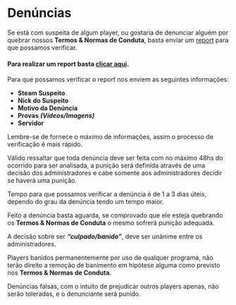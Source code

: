 # Denúncias

Se está com suspeita de algum player, ou gostaria de denunciar alguém por quebrar nossos **Termos & Normas de Conduta**, basta enviar um [report](https://www.zkservidores.com/sourcebans/index.php?p=submit) para que possamos verificar.

#### Para realizar um report basta [clicar aqui](https://www.zkservidores.com/sourcebans/index.php?p=submit).

Para que possamos verificar o report nos enviem as seguintes informações:

* **Steam Suspeito**
* **Nick do Suspeito**
* **Motivo da Denúncia**
* **Provas** _**\(Vídeos/Imagens\)**_
* **Servidor**

Lembre-se de fornece o máximo de informações, assim o processo de verificação é mais rápido.

Válido ressaltar que toda denúncia deve ser feita com no máximo 48hs do ocorrido para ser analisada, a punição será definida através de uma decisão dos administradores e cabe somente aos administradores decidir se haverá uma punição.

Tempo para que possamos verificar a denúncia é de 1 a 3 dias úteis, dependo do grau da denúncia tendo um tempo maior.

Feito a denúncia basta aguarda, se comprovado que ele esteja quebrando os **Termos & Normas de Conduta** o mesmo sofrerá punição adequada.

A decisão sobre ser _**“culpado/banido”**_, deve ser unânime entre os administradores.

Players banidos permanentemente por uso de qualquer programa, não terão direito a remoção de banimento em hipótese alguma como previsto nos **Termos & Normas de Conduta.**

Denúncias falsas, com o intuito de prejudicar outros players apenas, não serão toleradas, e o denunciante será punido.

